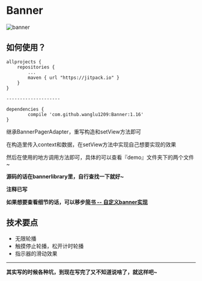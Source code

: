 # Banner

![banner](http://i1.piimg.com/567571/282c68fa5261a4aa.gif)

## 如何使用？

	allprojects {
		repositories {
			...
			maven { url "https://jitpack.io" }
		}
	}	
	
	--------------------
	
	dependencies {
	        compile 'com.github.wanglu1209:Banner:1.16'
	}
继承BannerPagerAdapter，重写构造和setView方法即可

在构造里传入context和数据，在setView方法中实现自己想要实现的效果

然后在使用的地方调用方法即可，具体的可以查看『demo』文件夹下的两个文件~

**源码的话在bannerlibrary里，自行查找一下就好~**

**注释已写**

**如果想要查看细节的话，可以移步[简书 -- 自定义banner实现](http://www.jianshu.com/p/0046c079f528)**

   	

## 技术要点

- 无限轮播
- 触摸停止轮播，松开计时轮播
- 指示器的滑动效果



---


**其实写的时候各种坑，到现在写完了又不知道说啥了，就这样吧~**
